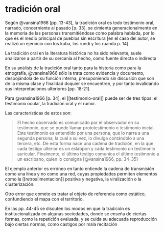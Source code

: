 # tradición oral
Según @vansina1966 [pp. 13-43], la tradición oral es todo testimonio oral, narrado, concerniente al pasado [p. 33], se cimienta generacionalmente en la memoria de las personas transmitiéndose como palabra hablada, por lo que es el medio principal de pueblos sin escritura [en el caso del autor, se realizó un ejercicio con los kuba, los rundi y los ruanda p. 14]

La tradición oral en la literatura histórica no ha sido relevante, suele analizarse a partir de su cercanía al hecho, como fuente directa o indirecta

En su análisis de la tradición oral tanto para la historia como para la etnografía, @vansina1966 sólo la trata como evidencia y documento, despojándola de su función interna, presuponiendo sin discusión que son de la misma clase y finalidad doquier se encuentren, y por tanto invalidando sus interpretaciones ulteriores [pp. 18-21].

Para @vansina1966 [p. 34], el [[testimonio-oral]] puede ser de tres tipos: el testimonio ocular, la tradición oral y el rumor.

Las características de estos son:

>El hecho observado es comunicado por el observador en su testimonio, que se puede llamar prototestimonio o testimonio inicial. Este testimonio es entendido por una persona, que lo narra a una segunda persona, la cual a su vez, lo divulga contándolo a una tercera, etc. De esta forma nace una cadena de tradición, en la que cada testigo ulterior es un eslabpon y cada testimonio un testimonio auricular. Finalmente, el último testigo comunica el último testimonio a un escribano, quien lo consigna [@vansina1966, pp. 34-35]

El ejemplo anterior es erróneo en tanto entiende la cadena de transmisión como una línea y no como una red, cuyas propiedades permiten elementos como la [[retroalimentacion]] positiva y negativa, la viralización o la clusterización.

Otro error que comete es tratar al objeto de referencia como estático, confundiendo el mapa con el territorio.

En las pp. 44-45 se discuten los modos en que la tradición es institucionalizada en algunas sociedades, donde se enseña de ciertas formas, como la repetición evaluada, y se cuida su adecuada reproducción bajo ciertas normas, como castigos por mala recitación
